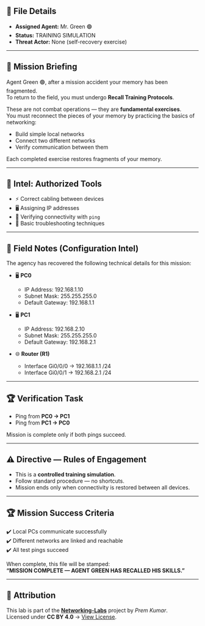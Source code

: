 ## 📂 File Details  
- **Assigned Agent:** Mr. Green 🟢  
- **Status:** TRAINING SIMULATION  
- **Threat Actor:** None (self-recovery exercise)  

---

## 📜 Mission Briefing  
Agent Green 🟢, after a mission accident your memory has been fragmented.  
To return to the field, you must undergo **Recall Training Protocols**.  

These are not combat operations — they are **fundamental exercises**.  
You must reconnect the pieces of your memory by practicing the basics of networking:  
- Build simple local networks  
- Connect two different networks  
- Verify communication between them  

Each completed exercise restores fragments of your memory.  

---

## 🔐 Intel: Authorized Tools  
- ⚡ Correct cabling between devices  
- 🖥️ Assigning IP addresses  
- 📡 Verifying connectivity with `ping`  
- 🧭 Basic troubleshooting techniques  

---

## 📂 Field Notes (Configuration Intel)

The agency has recovered the following technical details for this mission:  

- 🖥️ **PC0**  
  - IP Address: 192.168.1.10  
  - Subnet Mask: 255.255.255.0  
  - Default Gateway: 192.168.1.1  

- 🖥️ **PC1**  
  - IP Address: 192.168.2.10  
  - Subnet Mask: 255.255.255.0  
  - Default Gateway: 192.168.2.1  

- 🌐 **Router (R1)**  
  - Interface Gi0/0/0 → 192.168.1.1 /24  
  - Interface Gi0/0/1 → 192.168.2.1 /24  

---

## 🏆 Verification Task  

- Ping from **PC0 → PC1**  
- Ping from **PC1 → PC0**  

Mission is complete only if both pings succeed.  

---

## ⚠️ Directive — Rules of Engagement  
- This is a **controlled training simulation**.  
- Follow standard procedure — no shortcuts.  
- Mission ends only when connectivity is restored between all devices.  

---

## 🏆 Mission Success Criteria  
✔️ Local PCs communicate successfully  
✔️ Different networks are linked and reachable  
✔️ All test pings succeed  

When complete, this file will be stamped:  
**“MISSION COMPLETE — AGENT GREEN HAS RECALLED HIS SKILLS.”**  

---

## 📜 Attribution  
This lab is part of the **[Networking-Labs](https://github.com/premkumar127001/Networking-Labs)** project by *Prem Kumar*.  
Licensed under **CC BY 4.0** → [View License](https://creativecommons.org/licenses/by/4.0/).
